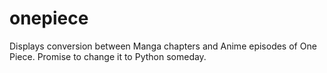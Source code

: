 # onepiece
Displays conversion between Manga chapters and Anime episodes of One Piece. Promise to change it to Python someday.
